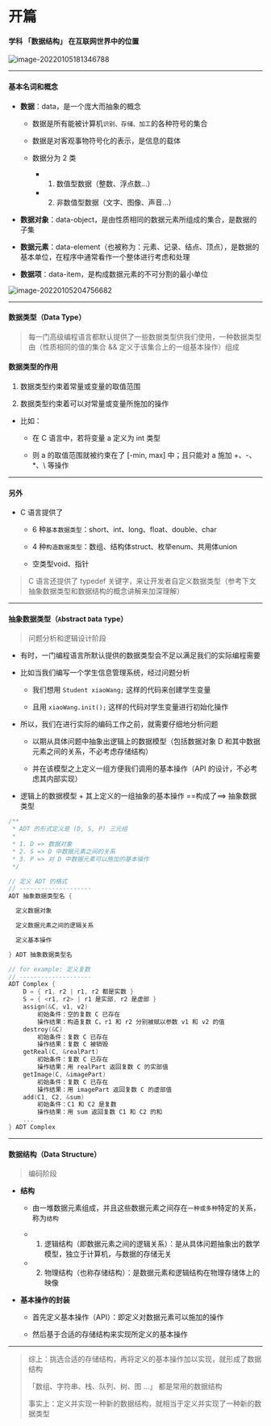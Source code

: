 # 开篇

#### 学科 「数据结构」 在互联网世界中的位置

![image-20220105181346788](https://gitee.com/pj-l/imgs-1/raw/master/screenShot/image-20220105181346788.png)

---

#### 基本名词和概念

- **数据**：data，是一个庞大而抽象的概念

  - 数据是所有能被计算机`识别、存储、加工`的各种符号的集合

  - 数据是对客观事物符号化的表示，是信息的载体

  - 数据分为 2 类

    - 1. 数值型数据（整数、浮点数...）

    - 2. 非数值型数据（文字、图像、声音...）

- **数据对象**：data-object，是由性质相同的数据元素所组成的集合，是数据的子集

- **数据元素**：data-element（也被称为：元素、记录、结点、顶点），是数据的基本单位，在程序中通常看作一个整体进行考虑和处理

- **数据项**：data-item，是构成数据元素的不可分割的最小单位

![image-20220105204756682](https://gitee.com/pj-l/imgs-1/raw/master/screenShot/image-20220105204756682.png)

---

#### 数据类型（Data Type）

> 每一门高级编程语言都默认提供了一些数据类型供我们使用，一种数据类型由（性质相同的值的集合 && 定义于该集合上的一组基本操作）组成

#### 数据类型的作用

1. 数据类型约束着常量或变量的取值范围

2. 数据类型约束着可以对常量或变量所施加的操作

- 比如：

  - 在 C 语言中，若将变量 a 定义为 int 类型

  - 则 a 的取值范围就被约束在了 [-min, max] 中；且只能对 a 施加 +、-、*、\ 等操作

---

#### 另外

- C 语言提供了

  - 6 种`基本数据类型`：short、int、long、float、double、char

  - 4 种`构造数据类型`：数组、结构体struct、枚举enum、共用体union

  - 空类型void、指针

> C 语言还提供了 typedef 关键字，来让开发者自定义数据类型（参考下文抽象数据类型和数据结构的概念讲解来加深理解）

---

#### 抽象数据类型（`A`bstract `D`ata `T`ype）

> 问题分析和逻辑设计阶段

- 有时，一门编程语言所默认提供的数据类型会不足以满足我们的实际编程需要

- 比如当我们编写一个学生信息管理系统，经过问题分析

  - 我们想用 `Student xiaoWang;` 这样的代码来创建学生变量

  - 且用 `xiaoWang.init();` 这样的代码对学生变量进行初始化操作

- 所以，我们在进行实际的编码工作之前，就需要仔细地分析问题

  - 以期从具体问题中抽象出逻辑上的数据模型（包括数据对象 D 和其中数据元素之间的关系，不必考虑存储结构）

  - 并在该模型之上定义一组方便我们调用的基本操作（API 的设计，不必考虑其内部实现）

- 逻辑上的数据模型 + 其上定义的一组抽象的基本操作 ==构成了==> 抽象数据类型

```C
/**
 * ADT 的形式定义是 (D, S, P) 三元组
 * 
 * 1. D => 数据对象
 * 2. S => D 中数据元素之间的关系
 * 3. P => 对 D 中数据元素可以施加的基本操作
 */

// 定义 ADT 的格式
// --------------------
ADT 抽象数据类型名 {

  定义数据对象

  定义数据元素之间的逻辑关系

  定义基本操作

} ADT 抽象数据类型名

// for example: 定义复数
// --------------------
ADT Complex {
    D = { r1, r2 | r1, r2 都是实数 }
    S = { <r1, r2> | r1 是实部, r2 是虚部 }
    assign(&C, v1, v2)
        初始条件：空的复数 C 已存在
        操作结果：构造复数 C，r1 和 r2 分别被赋以参数 v1 和 v2 的值
    destroy(&C)
        初始条件：复数 C 已存在
        操作结果：复数 C 被销毁
    getReal(C, &realPart)
        初始条件：复数 C 已存在
        操作结果：用 realPart 返回复数 C 的实部值
    getImage(C, &imagePart)
        初始条件：复数 C 已存在
        操作结果：用 imagePart 返回复数 C 的虚部值
    add(C1, C2, &sum)
        初始条件：C1 和 C2 是复数
        操作结果：用 sum 返回复数 C1 和 C2 的和
    ...
} ADT Complex
```

---

#### 数据结构（Data Structure）

> 编码阶段

- **结构**

  - 由一堆数据元素组成，并且这些数据元素之间存在`一种或多种`特定的关系，称为`结构`

  - 1. 逻辑结构（即数据元素之间的逻辑关系）：是从具体问题抽象出的数学模型，独立于计算机，与数据的存储无关

  - 2. 物理结构（也称存储结构）：是数据元素和逻辑结构在物理存储体上的映像

- **基本操作的封装**

  - 首先定义基本操作（API）：即定义对数据元素可以施加的操作

  - 然后基于合适的存储结构来实现所定义的基本操作

---

> 综上：挑选合适的存储结构，再将定义的基本操作加以实现，就形成了数据结构
>
> 「数组、字符串、栈、队列、树、图 ...」 都是常用的数据结构
>
> 事实上：定义并实现一种新的数据结构，就相当于定义并实现了一种新的数据类型
